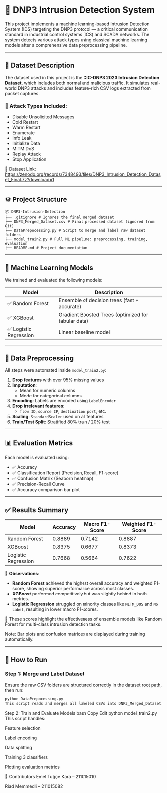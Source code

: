 # 🔐 DNP3 Intrusion Detection System

This project implements a machine learning-based Intrusion Detection System (IDS) targeting the DNP3 protocol — a critical communication standard in industrial control systems (ICS) and SCADA networks. The system detects various attack types using classical machine learning models after a comprehensive data preprocessing pipeline.

---

## 📁 Dataset Description

The dataset used in this project is the **CIC-DNP3 2023 Intrusion Detection Dataset**, which includes both normal and malicious traffic. It simulates real-world DNP3 attacks and includes feature-rich CSV logs extracted from packet captures.

### 📂 Attack Types Included:
- Disable Unsolicited Messages
- Cold Restart
- Warm Restart
- Enumerate
- Info Leak
- Initialize Data
- MITM DoS
- Replay Attack
- Stop Application

🔗 Dataset Link: https://zenodo.org/records/7348493/files/DNP3_Intrusion_Detection_Dataset_Final.7z?download=1

---

## ⚙️ Project Structure
```
📦 DNP3-Intrusion-Detection
├── .gitignore # Ignores the final merged dataset
├── DNP3_Merged_Dataset.csv # Final processed dataset (ignored from Git)
├── DataPrepocessing.py # Script to merge and label raw dataset folders
├── model_train2.py # Full ML pipeline: preprocessing, training, evaluation
├── README.md # Project documentation
```
---

## 🧪 Machine Learning Models

We trained and evaluated the following models:

| Model                | Description                                        |
|---------------------|----------------------------------------------------|
| ✅ Random Forest      | Ensemble of decision trees (fast + accurate)       |
| ✅ XGBoost            | Gradient Boosted Trees (optimized for tabular data)|
| ✅ Logistic Regression| Linear baseline model                             |

---

## 🧼 Data Preprocessing

All steps were automated inside `model_train2.py`:

1. **Drop features** with over 95% missing values
2. **Imputation**:
   - Mean for numeric columns
   - Mode for categorical columns
3. **Encoding**: Labels are encoded using `LabelEncoder`
4. **Drop irrelevant features**:
   - `flow ID`, `source IP`, `destination port`, etc.
5. **Scaling**: `StandardScaler` used on all features
6. **Train/Test Split**: Stratified 80% train / 20% test

---

## 📊 Evaluation Metrics

Each model is evaluated using:

- ✅ Accuracy
- ✅ Classification Report (Precision, Recall, F1-score)
- ✅ Confusion Matrix (Seaborn heatmap)
- ✅ Precision-Recall Curve
- ✅ Accuracy comparison bar plot

---

## ✅ Results Summary

| Model                | Accuracy | Macro F1-Score | Weighted F1-Score |
|---------------------|----------|----------------|-------------------|
| Random Forest        | 0.8889   | 0.7142         | 0.8887            |
| XGBoost              | 0.8375   | 0.6677         | 0.8373            |
| Logistic Regression  | 0.7668   | 0.5664         | 0.7622            |

📌 **Observations**:
- **Random Forest** achieved the highest overall accuracy and weighted F1-score, showing superior performance across most classes.
- **XGBoost** performed competitively but was slightly behind in both metrics.
- **Logistic Regression** struggled on minority classes like `MITM_DOS` and `No Label`, resulting in lower macro F1-scores.

🎯 These scores highlight the effectiveness of ensemble models like Random Forest for multi-class intrusion detection tasks.

Note: Bar plots and confusion matrices are displayed during training automatically.

---

## 🚀 How to Run

### Step 1: Merge and Label Dataset
Ensure the raw CSV folders are structured correctly in the dataset root path, then run:

```bash
python DataPrepocessing.py
This script reads and merges all labeled CSVs into DNP3_Merged_Dataset.csv.
```
Step 2: Train and Evaluate Models
bash
Copy
Edit
python model_train2.py
This script handles:

Feature selection

Label encoding

Data splitting

Training 3 classifiers

Plotting evaluation metrics

👥 Contributors
Emel Tuğçe Kara – 211015010

Riad Memmedli – 211015082




